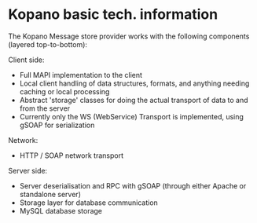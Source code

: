 Kopano basic tech. information
===============================

The Kopano Message store provider works with the following components (layered top-to-bottom):

Client side:
- Full MAPI implementation to the client
- Local client handling of data structures, formats, and anything needing caching or local processing
- Abstract 'storage' classes for doing the actual transport of data to and from the server
- Currently only the WS (WebService) Transport is implemented, using gSOAP for serialization

Network:
- HTTP / SOAP network transport

Server side:
- Server deserialisation and RPC with gSOAP (through either Apache or standalone server)
- Storage layer for database communication
- MySQL database storage
